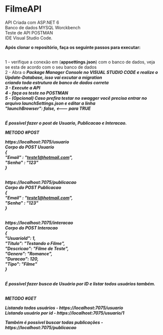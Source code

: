 # FilmeAPI

API Criada com ASP.NET 6 <br>
Banco de dados MYSQL Worckbench <br>
Teste de API POSTMAN <br>
IDE Visual Studio Code. <br>

<b>Após clonar o repositório, faça os seguinte passos para executar:</b><br><br>

  1 - verifique a conexão em (<b>appsettings.json</b>) com o banco de dados, veja se esta de acordo com o seu banco de dados<br>
  2 - Abra o <b><i>Package Manager Console<i><b> no <b>VISUAL STUDIO CODE<b> e realize o <b>Update-Database<b>, isso vai excutar a migration <br>
  criando toda estrutura de banco de dados correta<br>
  3 - Execute a API <br>
  4 - faça os teste no POSTMAN<br>
  5 - (Opcional) Caso prefira testar no swagger você precisa entrar no arquivo <b>launchSettings.json</b> e editar a linha<br>
  "launchBrowser": false, <--- para TRUE<br><br>

É possível fazer o post de Usuario, Publicacao e Interacao.<br>

METODO #POST<br>

https://localhost:7075/usuario<br>
Corpo do POST Usuario<br>
{<br>
    "Email" : "teste1@hotmail.com",<br>
    "Senha" : "123"<br>
}<br><br>

https://localhost:7075/publicacao<br>
Corpo do POST Publicacao<br>
{<br>
    "Email" : "teste1@hotmail.com",<br>
    "Senha" : "123"<br>
}<br><br>

https://localhost:7075/interacao<br>
Corpo do POST Interacao<br>
{<br>
    "UsuarioId": 1,<br>
    "Titulo": "Testando o Filme",<br>
    "Descricao": "Filme de Teste", <br>
    "Genero": "Romance",<br>
    "Duracao": 120,<br>
    "Tipo": "Filme"<br>
}<br><br>

É possível fazer busca de Usuário por ID e listar todos usuários também.<br><br>

METODO #GET<br>

Listando todos usuários - https://localhost:7075/usuario <br>
Listando usuário por id - https://localhost:7075/usuario/1 <br>

Também é possível buscar todas publicações - https://localhost:7075/publicacao <br>



